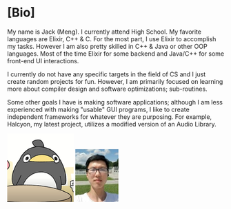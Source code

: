 # [Bio]

My name is Jack (Meng). I currently attend High School. My favorite languages are Elixir, C++ & C. For the most part, I use Elixir to accomplish
my tasks. However I am also pretty skilled in C++ & Java or other OOP languages. Most of the time Elixir for some backend and Java/C++ for some
front-end UI interactions.

I currently do not have any specific targets in the field of CS and I just create random projects for fun. However, I am primarily focused on learning more about compiler design and software optimizations; sub-routines. 

Some other goals I have is making software applications; although I am less experienced with making "usable" GUI programs, I like to create independent frameworks for whatever they are purposing. For example, Halcyon, my latest project, utilizes a modified version of an Audio Library. 

![](../approachcircle_154x159.png)
![](../index_1.jpg)
